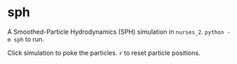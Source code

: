 # sph

A Smoothed-Particle Hydrodynamics (SPH) simulation in `nurses_2`. `python -m sph` to run.

Click simulation to poke the particles. `r`  to reset particle positions.

